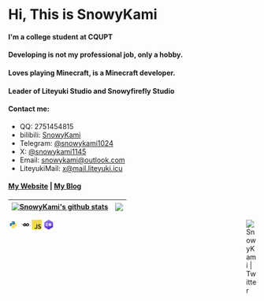 # Hi, This is SnowyKami
#### I'm a college student at CQUPT
#### Developing is not my professional job, only a hobby.
#### Loves playing Minecraft, is a Minecraft developer.
#### Leader of Liteyuki Studio and Snowyfirefly Studio
#### Contact me:
- QQ: 2751454815
- bilibili: [SnowyKami](https://space.bilibili.com/233938750)
- Telegram: [@snowykami1024](https://t.me/snowykami1024)
- X: [@snowykami1145](https://https://twitter.com/snowykami1145)
- Email: snowykami@outlook.com
- LiteyukiMail: x@mail.liteyuki.icu

#### [My Website](https://snowykami.me) | [My Blog](https://blog.snowykami.me)

| <a href="https://github.com/anuraghazra/github-readme-stats"><img align="center" src="https://github-readme-stats.vercel.app/api?username=snowykami&show_icons=true&include_all_commits=true&theme=tokyonight&hide_border=true" alt="SnowyKami's github stats" /></a> | <a href="https://github.com/anuraghazra/github-readme-stats"><img align="center" src="https://github-readme-stats.vercel.app/api/top-langs/?username=snowykami&layout=compact&theme=tokyonight&hide_border=true" /></a> |
| ------------- | ------------- |

<code><img height="20" alt="python" src="https://raw.githubusercontent.com/github/explore/80688e429a7d4ef2fca1e82350fe8e3517d3494d/topics/python/python.png"></code>
<code><img height="20" alt="go" src="https://raw.githubusercontent.com/github/explore/80688e429a7d4ef2fca1e82350fe8e3517d3494d/topics/go/go.png"></code>
<code><img height="20" alt="javascript" src="https://raw.githubusercontent.com/github/explore/80688e429a7d4ef2fca1e82350fe8e3517d3494d/topics/javascript/javascript.png"></code>
<code><img height="20" alt="csharp" src="https://raw.githubusercontent.com/github/explore/80688e429a7d4ef2fca1e82350fe8e3517d3494d/topics/csharp/csharp.png"></code>
<a href="https://twitter.com/snowykami1145">
  <img align="right" alt="SnowyKami | Twitter" width="21px" src="https://raw.githubusercontent.com/anuraghazra/anuraghazra/master/assets/twitter.svg" />
</a>
